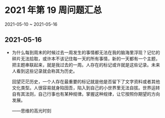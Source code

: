 # 2021 年第 19 周问题汇总

2021-05-10 ~ 2021-05-16

## 2021-05-16

- 为什么每到周末的时候过去一周发生的事情都无法在我的脑海里浮现？记忆的碎片无法拾取，或许本不该记住每一天的所有事情，新的一天都有一个主题，把主题串联起来，就是我过去的一周。人存在的标记或许就是这些记录。未来人看到这些记录就会称其为历史。
  
  回望茫茫历史，一个人存在最重要的标记就是他是否留下了文字资料或者其他文化类型。人很容易就身陷囹吾，陷入到自己的小世界里无法自拔。世界运转自有其法则，自己行事也有某种规律。掌握这种规律，让它按照你期望的方向发展。
  
  ——思维的高光时刻
